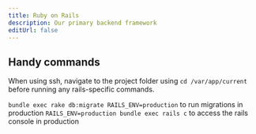 ```yaml
---
title: Ruby on Rails
description: Our primary backend framework
editUrl: false
---
```


## Handy commands

When using ssh, navigate to the project folder using `cd /var/app/current` before running any rails-specific commands.

`bundle exec rake db:migrate RAILS_ENV=production` to run migrations in production
`RAILS_ENV=production bundle exec rails c` to access the rails console in production


